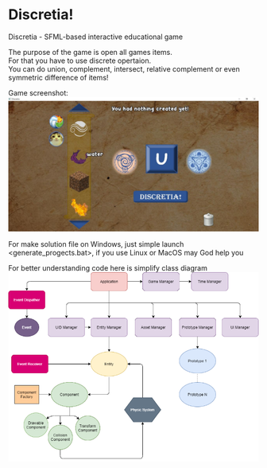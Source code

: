 # Discretia!

Discretia - SFML-based interactive educational game <br>

The purpose of the game is open all games items. <br>
For that you have to use discrete opertaion. <br>
You can do union, complement, intersect, relative complement or even symmetric difference of items!<br>

Game screenshot:
![](demo.jpg)

For make solution file on Windows, just simple launch <generate_progects.bat>, if you use Linux or MacOS may God help you

For better understanding code here is simplify class diagram 
![](ClassDiagram.png)